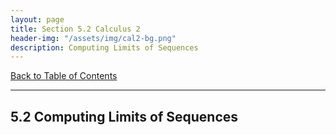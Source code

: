 ```yaml
---
layout: page
title: Section 5.2 Calculus 2
header-img: "/assets/img/cal2-bg.png"
description: Computing Limits of Sequences
---
```


[Back to Table of Contents](../..)

---

## 5.2 Computing Limits of Sequences
